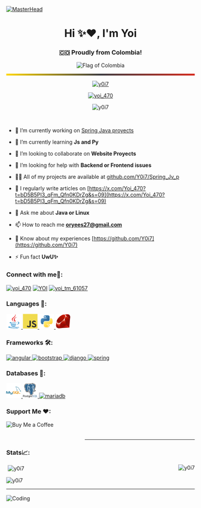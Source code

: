 [![MasterHead](https://d.furaffinity.net/art/maokaw/1633285113/1633285102.maokaw_fae_big.gif)](https://discord.com/invite/pqfvqh44)
<h1 align="center">Hi ✨❤, I'm Yoi</h1>
<h3 align="center">🇨🇴 Proudly from Colombia!</h3>
<p align="center">
  <img src="https://upload.wikimedia.org/wikipedia/commons/2/21/Flag_of_Colombia.svg" alt="Flag of Colombia" width="100" height="60"/>
</p>

<div style="width: 100%; height: 5px; background: linear-gradient(to right, #FFD700, #3C3B3F, #D52B1E);"></div>

<p align="center"> <a href="https://github.com/ryo-ma/github-profile-trophy"><img src="https://github-profile-trophy.vercel.app/?username=y0i7" alt="y0i7" /></a> </p>

<p align="center"> <a href="https://twitter.com/yoi_470" target="blank"><img src="https://img.shields.io/twitter/follow/yoi_470?logo=twitter&style=for-the-badge" alt="yoi_470" /></a> </p>
<p align="center"> <img src="https://komarev.com/ghpvc/?username=y0i7&label=Profile%20views&color=0e75b6&style=flat" alt="y0i7" /> </p>
<br>

- 🔭 I’m currently working on [Spring Java proyects](https://github.com/Y0i7/Spring_Jv_p)

- 🌱 I’m currently learning **Js and Py**

- 👯 I’m looking to collaborate on **Website Proyects**

- 🤝 I’m looking for help with **Backend or Frontend issues**

- 👨‍💻 All of my projects are available at [github.com/Y0i7/Spring_Jv_p](github.com/Y0i7/Spring_Jv_p)

- 📝 I regularly write articles on [https://x.com/Yoi_470?t=bD5B5PI3_qFm_Qfn0KDrZg&s=09](https://x.com/Yoi_470?t=bD5B5PI3_qFm_Qfn0KDrZg&s=09)

- 💬 Ask me about **Java or Linux**

- 📫 How to reach me **oryees27@gmail.com**

- 📄 Know about my experiences [https://github.com/Y0i7](https://github.com/Y0i7)

- ⚡ Fun fact **UwU✨**

<h3 align="left">Connect with me📧:</h3>
<p align="left">
<a href="https://x.com/Yoi_470?t=VKMkZroGeyozpZ4uxwQaeg&s=09" target="blank"><img align="center" src="https://raw.githubusercontent.com/rahuldkjain/github-profile-readme-generator/master/src/images/icons/Social/twitter.svg" alt="yoi_470" height="30" width="40" /></a>
<a href="https://www.instagram.com/y0i473?igsh=a21oM3NmdG5neHRo" target="blank"><img align="center" src="https://raw.githubusercontent.com/rahuldkjain/github-profile-readme-generator/master/src/images/icons/Social/instagram.svg" alt="YOI" height="30" width="40" /></a>
<a href="https://discord.com/invite/a53EUhhH" target="blank"><img align="center" src="https://raw.githubusercontent.com/rahuldkjain/github-profile-readme-generator/master/src/images/icons/Social/discord.svg" alt="yoi_tm_61057" height="30" width="40" /></a>
</p>

<h3 align="left">Languages 🦾:</h3>
<p align="left"> 
  <a href="https://www.java.com" target="_blank" rel="noreferrer"> 
    <img src="https://raw.githubusercontent.com/devicons/devicon/master/icons/java/java-original.svg" alt="java" width="40" height="40"/> 
  </a> 
  <a href="https://developer.mozilla.org/en-US/docs/Web/JavaScript" target="_blank" rel="noreferrer"> 
    <img src="https://raw.githubusercontent.com/devicons/devicon/master/icons/javascript/javascript-original.svg" alt="javascript" width="40" height="40"/> 
  </a> 
  <a href="https://www.python.org" target="_blank" rel="noreferrer"> 
    <img src="https://raw.githubusercontent.com/devicons/devicon/master/icons/python/python-original.svg" alt="python" width="40" height="40"/> 
  </a> 
  <a href="https://www.ruby-lang.org/en/" target="_blank" rel="noreferrer"> 
    <img src="https://raw.githubusercontent.com/devicons/devicon/master/icons/ruby/ruby-original.svg" alt="ruby" width="40" height="40"/> 
  </a> 
</p>

<h3 align="left">Frameworks 🛠️:</h3>
<p align="left">
  <a href="https://angular.io" target="_blank" rel="noreferrer"> 
    <img src="https://angular.io/assets/images/logos/angular/angular.svg" alt="angular" width="40" height="40"/> 
  </a>
  <a href="https://getbootstrap.com/" target="_blank" rel="noreferrer"> 
    <img src="https://getbootstrap.com/docs/5.3/assets/brand/bootstrap-logo.svg" alt="bootstrap" width="40" height="40"/> 
  </a>
  <a href="https://www.djangoproject.com/" target="_blank" rel="noreferrer"> 
    <img src="https://cdn.worldvectorlogo.com/logos/django.svg" alt="django" width="40" height="40"/> 
  </a>
  <a href="https://spring.io/" target="_blank" rel="noreferrer"> 
    <img src="https://www.vectorlogo.zone/logos/springio/springio-icon.svg" alt="spring" width="40" height="40"/> 
  </a>
</p>

<h3 align="left">Databases 💾:</h3>
<p align="left">
  <a href="https://www.mysql.com/" target="_blank" rel="noreferrer"> 
    <img src="https://raw.githubusercontent.com/devicons/devicon/master/icons/mysql/mysql-original-wordmark.svg" alt="mysql" width="40" height="40"/> 
  </a>
  <a href="https://www.postgresql.org" target="_blank" rel="noreferrer"> 
    <img src="https://raw.githubusercontent.com/devicons/devicon/master/icons/postgresql/postgresql-original-wordmark.svg" alt="postgresql" width="40" height="40"/> 
  </a>
  <a href="https://mariadb.org/" target="_blank" rel="noreferrer"> 
    <img src="https://www.vectorlogo.zone/logos/mariadb/mariadb-icon.svg" alt="mariadb" width="40" height="40"/> 
  </a>
</p>


<h3 align="left">Support Me ❤:</h3>
<p><a href="https://buymeacoffee.com/oryees27s"> <img align="left" src="https://cdn.buymeacoffee.com/buttons/v2/default-yellow.png" height="50" width="210" alt="Buy Me a Coffee" /></a></p><br><br>
<hr>
<h3 align="left">Stats📈:</h3>
<div>
<p><img align="right" src="https://github-readme-stats.vercel.app/api/top-langs?username=y0i7&show_icons=true&locale=en&layout=compact" alt="y0i7" /></p>
<p>&nbsp;<img align="center" src="https://github-readme-stats.vercel.app/api?username=y0i7&show_icons=true&locale=en" alt="y0i7" /></p>
<p><img align="center" src="https://github-readme-streak-stats.herokuapp.com/?user=y0i7&" alt="y0i7" /></p>
</div>
<hr>
<img align="center" alt="Coding" width="1010" height="250" src="https://truecolorsunited.org/wp-content/uploads/The-Matrix-code-animated-1.gif">

